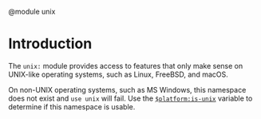 <!-- toc -->

@module unix

# Introduction

The `unix:` module provides access to features that only make sense on UNIX-like
operating systems, such as Linux, FreeBSD, and macOS.

On non-UNIX operating systems, such as MS Windows, this namespace does not exist
and `use unix` will fail. Use the
[`$platform:is-unix`](platform.html#$platform:is-unix) variable to determine if
this namespace is usable.
